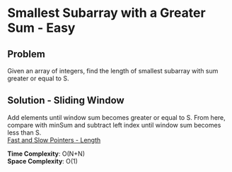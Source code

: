 # Smallest Subarray with a Greater Sum - Easy

## Problem
Given an array of integers, find the length of smallest subarray with sum greater or equal to S.

## Solution - Sliding Window
Add elements until window sum becomes greater or equal to S. From here, compare with minSum and subtract left index until window sum becomes less than S. <br />
[Fast and Slow Pointers - Length](https://github.com/jecjung520/Algorithm/blob/main/Coding%20Patterns/Fast%20and%20Slow%20Pointers/1.%20LinkedList%20Cycles-%20Easy/cycleLength.cc)

**Time Complexity**: O(N+N) <br />
**Space Complexity**: O(1)